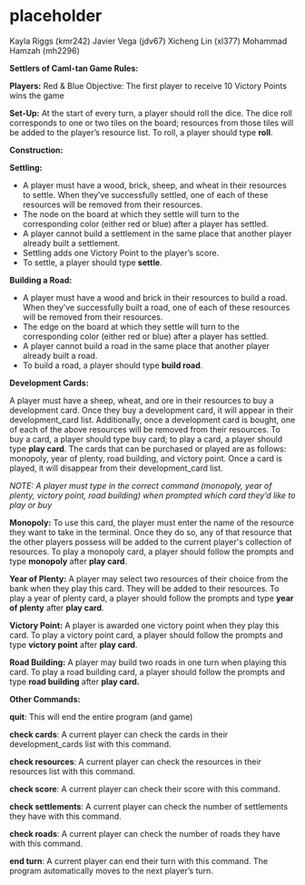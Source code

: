 # placeholder

Kayla Riggs (kmr242)
Javier Vega (jdv67)
Xicheng Lin (xl377)
Mohammad Hamzah (mh2296)

**Settlers of Caml-tan Game Rules:**

**Players:** Red & Blue
Objective: The first player to receive 10 Victory Points wins the game 

**Set-Up:**
At the start of every turn, a player should roll the dice. The dice roll corresponds to one or two tiles on the board; resources from those tiles will be added to the player’s resource list. To roll, a player should type **roll**. 

**Construction:** 

**Settling:**
- A player must have a wood, brick, sheep, and wheat in their resources to settle. When they’ve successfully settled, one of each of these resources will be removed from their resources. 
- The node on the board at which they settle will turn to the corresponding color (either red or blue) after a player has settled.
- A player cannot build a settlement in the same place that another player already built a settlement. 
- Settling adds one Victory Point to the player’s score.
- To settle, a player should type **settle**.

**Building a Road:**
- A player must have a wood and brick in their resources to build a road. When they’ve successfully built a road, one of each of these resources will be removed from their resources. 
- The edge on the board at which they settle will turn to the corresponding color (either red or blue) after a player has settled. 
- A player cannot build a road in the same place that another player already built a road. 
- To build a road, a player should type **build road**.


**Development Cards:**

A player must have a sheep, wheat, and ore in their resources to buy a development card. Once they buy a development card, it will appear in their development_card list. Additionally, once a development card is bought, one of each of the above resources will be removed from their resources. To buy a card, a player should type buy card; to play a card, a player should type **play card**.
The cards that can be purchased or played are as follows: monopoly, year of plenty, road building, and victory point.  Once a card is played, it will disappear from their development_card list. 

*NOTE: A player must type in the correct command (monopoly, year of plenty, victory point, road building) when prompted which card they’d like to play or buy*

**Monopoly:**
To use this card, the player must enter the name of the resource they want to take in the terminal. Once they do so, any of that resource that the other players possess will be added to the current player's collection of resources. To play a monopoly card, a player should follow the prompts and type **monopoly** after **play card**.

**Year of Plenty:**
A player may select two resources of their choice from the bank when they play this card. They will be added to their resources. To play a year of plenty card, a player should follow the prompts and type **year of plenty** after **play card**.

**Victory Point:**
A player is awarded one victory point when they play this card. To play a victory point card, a player should follow the prompts and type **victory point** after **play card**. 

**Road Building:**
A player may build two roads in one turn when playing this card. To play a road building card, a player should follow the prompts and type **road building** after **play card.**

**Other Commands:**

**quit**: This will end the entire program (and game)

**check cards**: A current player can check the cards in their development_cards list with this command.

**check resources**: A current player can check the resources in their resources list with this command.

**check score**: A current player can check their score with this command.

**check settlements**: A current player can check the number of settlements they have with this command.

**check roads**:  A current player can check the number of roads they have with this command.

**end turn**:  A current player can end their turn with this command. The program automatically moves to the next player’s turn. 
